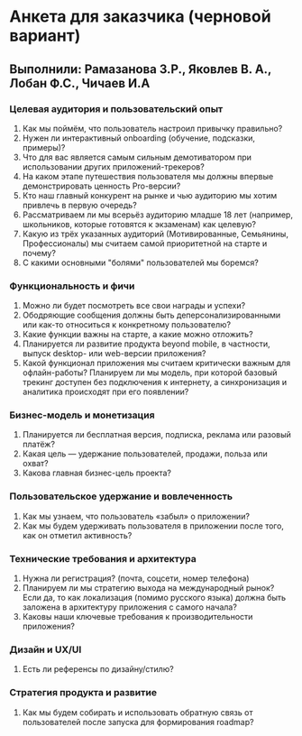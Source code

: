 # Анкета для заказчика (черновой вариант)

## Выполнили: Рамазанова З.Р., Яковлев В. А., Лобан Ф.С., Чичаев И.А

### Целевая аудитория и пользовательский опыт

1. Как мы поймём, что пользователь настроил привычку правильно?
2. Нужен ли интерактивный onboarding (обучение, подсказки, примеры)?
3. Что для вас является самым сильным демотиватором при использовании других
   приложений-трекеров?
4. На каком этапе путешествия пользователя мы должны впервые демонстрировать
   ценность Pro-версии?
5. Кто наш главный конкурент на рынке и чью аудиторию мы хотим привлечь в первую
   очередь?
6. Рассматриваем ли мы всерьёз аудиторию младше 18 лет (например, школьников,
   которые готовятся к экзаменам) как целевую?
7. Какую из трёх указанных аудиторий (Мотивированные, Семьянины, Профессионалы)
   мы считаем самой приоритетной на старте и почему?
8. С какими основными "болями" пользователей мы боремся?

### Функциональность и фичи

1. Можно ли будет посмотреть все свои награды и успехи?
2. Ободряющие сообщения должны быть деперсонализированными или как-то
   относиться к конкретному пользователю?
3. Какие функции важны на старте, а какие можно отложить?
4. Планируется ли развитие продукта beyond mobile, в частности, выпуск
   desktop- или web-версии приложения?
5. Какой функционал приложения мы считаем критически важным для офлайн-работы?
   Планируем ли мы модель, при которой базовый трекинг доступен без подключения
   к интернету, а синхронизация и аналитика происходят при его появлении?

### Бизнес-модель и монетизация

1. Планируется ли бесплатная версия, подписка, реклама или разовый платёж?
2. Какая цель — удержание пользователей, продажи, польза или охват?
3. Какова главная бизнес-цель проекта?

### Пользовательское удержание и вовлеченность

1. Как мы узнаем, что пользователь «забыл» о приложении?
2. Как мы будем удерживать пользователя в приложении после того, как он отметил
   активность?

### Технические требования и архитектура

1. Нужна ли регистрация? (почта, соцсети, номер телефона)
2. Планируем ли мы стратегию выхода на международный рынок? Если да, то как
   локализация (помимо русского языка) должна быть заложена в архитектуру
   приложения с самого начала?
3. Каковы наши ключевые требования к производительности приложения?

### Дизайн и UX/UI

1. Есть ли референсы по дизайну/стилю?

### Стратегия продукта и развитие

1. Как мы будем собирать и использовать обратную связь от пользователей после
   запуска для формирования roadmap?
